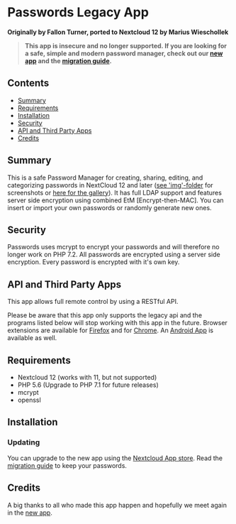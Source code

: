 # Passwords Legacy App
**Originally by Fallon Turner, ported to Nextcloud 12 by Marius Wieschollek**

> **This app is insecure and no longer supported.
> If you are looking for a safe, simple and modern password manager, check out our [new app](https://apps.nextcloud.com/apps/passwords) and the [migration guide](https://git.mdns.eu/nextcloud/passwords/wikis/Administrators/Legacy-Migration).**

## Contents
*  [Summary](#summary)
*  [Requirements](#requirements)
*  [Installation](#installation)
*  [Security](#security)
*  [API and Third Party Apps](#api-and-third-party-apps)
*  [Credits](#credits)

## Summary
This is a safe Password Manager for creating, sharing, editing, and categorizing passwords in NextCloud 12 and later ([see 'img'-folder](/img/) for screenshots or [here for the gallery](https://github.com/marius-wieschollek/passwords-legacy/wiki/ownCloud-Passwords-%7C-Gallery-(screenshots))). It has full LDAP support and features server side encryption using combined EtM [Encrypt-then-MAC].
You can insert or import your own passwords or randomly generate new ones.

## Security
Passwords uses mcrypt to encrypt your passwords and will therefore no longer work on PHP 7.2.
All passwords are encrypted using a server side encryption.
Every password is encrypted with it's own key.

## API and Third Party Apps
This app allows full remote control by using a RESTful API.

Please be aware that this app only supports the legacy api and the programs listed below will stop working with this app in the future. 
Browser extensions are available for [Firefox](https://addons.mozilla.org/de/firefox/addon/nextcloud-passwords/) and for [Chrome](https://chrome.google.com/webstore/detail/nextcloud-passwords/mhajlicjhgoofheldnmollgbgjheenbi). 
An [Android App](https://play.google.com/store/apps/details?id=com.intirix.cloudpasswordmanager) is available as well.

## Requirements
* Nextcloud 12 (works with 11, but not supported)
* PHP 5.6 (Upgrade to PHP 7.1 for future releases)
* mcrypt
* openssl

## Installation
### Updating
You can upgrade to the new app using the [Nextcloud App store](https://apps.nextcloud.com/apps/passwords). Read the [migration guide](https://git.mdns.eu/nextcloud/passwords/wikis/Administrators/Legacy-Migration) to keep your passwords.

## Credits
A big thanks to all who made this app happen and hopefully we meet again in the [new app](https://apps.nextcloud.com/apps/passwords).
